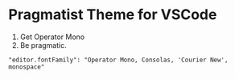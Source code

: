 # Pragmatist Theme for VSCode

1. Get Operator Mono
2. Be pragmatic.

```
"editor.fontFamily": "Operator Mono, Consolas, 'Courier New', monospace"
```


